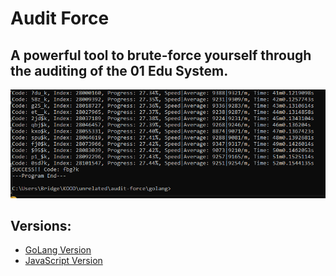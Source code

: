# Audit Force

## A powerful tool to brute-force yourself through the auditing of the 01 Edu System.

![](preview-images/working.png)

## Versions:

-   [GoLang Version](https://github.com/MM1132/Audit-Force/tree/golang)
-   [JavaScript Version](https://github.com/MM1132/Audit-Force/tree/javascript)
